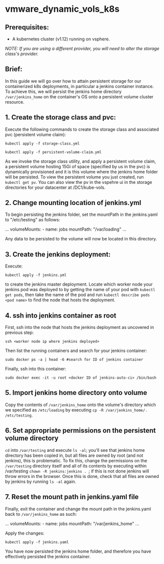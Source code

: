 # vmware_dynamic_vols_k8s

## Prerequisites:

- A kubernetes cluster (v1.12) running on vsphere.

*NOTE: If you are using a different provider, you will need to alter the storage class's provider.*

## Brief:

In this guide we will go over how to attain persistent storage for our containerized k8s deployments, in particular a jenkins container instance. To achieve this, we will persist the jenkins home directory ```/var/jenkins_home``` on the container's OS onto a persistent volume cluster resource.

## 1. Create the storage class and pvc:

Execute the following commands to create the storage class and associated pvc (persistent volume claim):

```kubectl apply -f storage-class.yml```

```kubectl apply -f persistent-volume-claim.yml```

As we invoke the storage class utility, and apply a persistent volume claim, a persistent volume hosting 15Gi of space (specified by us in the pvc) is dynamically provisioned and it is this volume where the jenkins home folder will be persisted. To view the persistent volume you just created, run ```kubectl get pv```. You can also view the pv in the vspehre ui in the storage directories for your datacenter at /DC1/kube-vols.

## 2. Change mounting location of jenkins.yml

To begin persisting the jenkins folder, set the mountPath in the jenkins.yaml to "/etc/testing" as follows:

  ...
        volumeMounts:
        - name: jobs
          mountPath: "/var/loading"
  ...
  
Any data to be persisted to the volume will now be located in this directory.

## 3. Create the jenkins deployment:

Execute:

```kubectl apply -f jenkins.yml```

to create the jenkins master deployment. Locate which worker node your jenkins pod was deployed to by getting the name of your pod with ```kubectl get pods```, then take the name of the pod and run ```kubectl describe pods <pod name>``` to find the node that hosts the deployment.

## 4. ssh into jenkins container as root

First, ssh into the node that hosts the jenkins deployment as uncovered in previous step:

	ssh <worker node ip where jenkins deployed>

Then list the running containers and search for your jenkins container:

	sudo docker ps -a | head -6 #search for ID of jenkins container
  
Finally, ssh into this container:

	sudo docker exec -it -u root <docker ID of jenkins-auto-ci> /bin/bash
  
## 5. Import jenkins home directory onto volume

Copy the contents of `/var/jenkins_home` onto the volume's directory which we specified as `/etc/loading` by executing `cp -R /var/jenkins_home/. /etc/testing`.

## 6. Set appropriate permissions on the persistent volume directory

`cd` into `/var/testing` and execute `ls -al`; you'll see that jenkins home directory has been copied in, but all files are owned by root (and not jenkins), this is problematic. To fix this, change the permissions on the `/var/testing` directory itself and all of its contents by executing within /var/testing `chown -R jenkins:jenkins . `; if this is not done jenkins will throw errors in the browser. Once this is done, check that all files are owned by jenkins by running `ls -al` again.

## 7. Reset the mount path in jenkins.yaml file

Finally, exit the container and change the mount path in the jenkins.yaml back to `/var/jenkins_home` as such:

  ...
        volumeMounts:
        - name: jobs
          mountPath: "/var/jenkins_home"
  ...

Apply the changes:

	kubectl apply -f jenkins.yaml
	
You have now persisted the jenkins home folder, and therefore you have effectively persisted the jenkins container.
